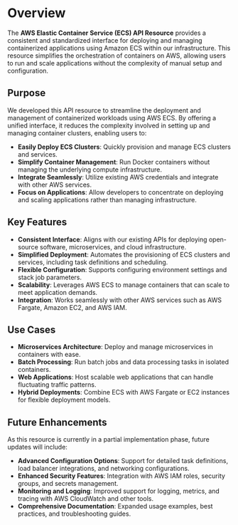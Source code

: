 # Overview

The **AWS Elastic Container Service (ECS) API Resource** provides a consistent and standardized interface for deploying and managing containerized applications using Amazon ECS within our infrastructure. This resource simplifies the orchestration of containers on AWS, allowing users to run and scale applications without the complexity of manual setup and configuration.

## Purpose

We developed this API resource to streamline the deployment and management of containerized workloads using AWS ECS. By offering a unified interface, it reduces the complexity involved in setting up and managing container clusters, enabling users to:

- **Easily Deploy ECS Clusters**: Quickly provision and manage ECS clusters and services.
- **Simplify Container Management**: Run Docker containers without managing the underlying compute infrastructure.
- **Integrate Seamlessly**: Utilize existing AWS credentials and integrate with other AWS services.
- **Focus on Applications**: Allow developers to concentrate on deploying and scaling applications rather than managing infrastructure.

## Key Features

- **Consistent Interface**: Aligns with our existing APIs for deploying open-source software, microservices, and cloud infrastructure.
- **Simplified Deployment**: Automates the provisioning of ECS clusters and services, including task definitions and scheduling.
- **Flexible Configuration**: Supports configuring environment settings and stack job parameters.
- **Scalability**: Leverages AWS ECS to manage containers that can scale to meet application demands.
- **Integration**: Works seamlessly with other AWS services such as AWS Fargate, Amazon EC2, and AWS IAM.

## Use Cases

- **Microservices Architecture**: Deploy and manage microservices in containers with ease.
- **Batch Processing**: Run batch jobs and data processing tasks in isolated containers.
- **Web Applications**: Host scalable web applications that can handle fluctuating traffic patterns.
- **Hybrid Deployments**: Combine ECS with AWS Fargate or EC2 instances for flexible deployment models.

## Future Enhancements

As this resource is currently in a partial implementation phase, future updates will include:

- **Advanced Configuration Options**: Support for detailed task definitions, load balancer integrations, and networking configurations.
- **Enhanced Security Features**: Integration with AWS IAM roles, security groups, and secrets management.
- **Monitoring and Logging**: Improved support for logging, metrics, and tracing with AWS CloudWatch and other tools.
- **Comprehensive Documentation**: Expanded usage examples, best practices, and troubleshooting guides.
